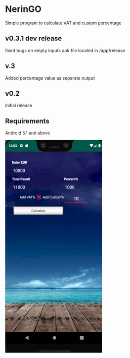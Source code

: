 # NerinGO 
Simple program to calculate VAT and custom percentage

## v0.3.1 dev release
fixed bugs on empty inputs
apk file located in /app/release 

## v.3
Added percentage value as separate output 

## v0.2 
Initial release
## Requirements
Android 5.1 and above

![View](https://github.com/taislapta/NerinGO/blob/master/NGo_03.png)
